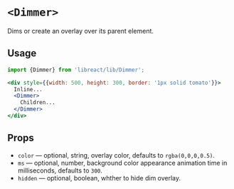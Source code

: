 # `<Dimmer>`

Dims or create an overlay over its parent element.


## Usage

```jsx
import {Dimmer} from 'libreact/lib/Dimmer';

<div style={{width: 500, height: 300, border: '1px solid tomato'}}>
  Inline...
  <Dimmer>
    Children...
  </Dimmer>
</div>
```


## Props

- `color` &mdash; optional, string, overlay color, defaults to `rgba(0,0,0,0.5)`.
- `ms` &mdash; optional, number, background color appearance animation time in milliseconds, defaults to `300`.
- `hidden` &mdash; optional, boolean, whther to hide dim overlay.
